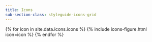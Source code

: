 ```yaml
---
title: Icons
sub-section-class: styleguide-icons-grid
---
```


{% for icon in site.data.icons.icons %}
{% include icons-figure.html icon=icon %}
{% endfor %}

